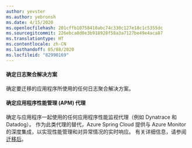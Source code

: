 ```yaml
---
author: yevster
ms.author: yebronsh
ms.date: 4/15/2020
ms.openlocfilehash: 201cffb10758410abc74c330c127e18c1c5355dc
ms.sourcegitcommit: 226ebca0d0e3b918928f58a3a7127be49e4aca87
ms.translationtype: HT
ms.contentlocale: zh-CN
ms.lasthandoff: 05/08/2020
ms.locfileid: "82990169"
---
```

#### <a name="identify-log-aggregation-solutions"></a>确定日志聚合解决方案

确定要迁移的应用程序所使用的任何日志聚合解决方案。

#### <a name="identify-application-performance-management-apm-agents"></a>确定应用程序性能管理 (APM) 代理

确定与应用程序一起使用的任何应用程序性能监视代理（例如 Dynatrace 和 Datadog）。 作为此类代理的替代，Azure Spring Cloud 提供与 Azure Monitor 的深度集成，以实现性能管理和对异常情况的实时响应。 有关详细信息，请参阅[迁移后](#post-migration)。
